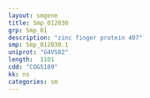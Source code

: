 ```yaml
---
layout: smgene
title: Smp_012030
grp: Smp_01
description: "zinc finger protein 407"
smp: Smp_012030.1
uniprot: "G4VS02"
length:  1101
cdd: "COG5189"
kk: ns
categories: sm
---
```

